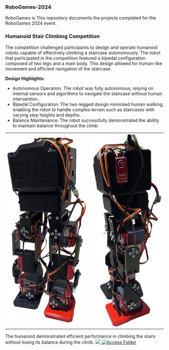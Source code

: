 ### RoboGames-2024
RoboGames is This repository documents the projects completed for the RoboGames 2024 event. 

### Humanoid Stair Climbing Competition
The competition challenged participants to design and operate humanoid robots capable of effectively climbing a staircase autonomously. The robot that participated in the competition featured a bipedal configuration composed of two legs and a main body. This design allowed for human-like movement and efficient navigation of the staircase.

**Design Highlights:**
- Autonomous Operation: The robot was fully autonomous, relying on internal sensors and algorithms to navigate the staircase without human intervention.
- Bipedal Configuration: The two-legged design mimicked human walking, enabling the robot to handle complex terrain such as staircases with varying step heights and depths.
- Balance Maintenance: The robot successfully demonstrated the ability to maintain balance throughout the climb.
<div align="center">
  <table>
    <tr>
      <td align="center">
        <img src="images/Humanoid Front View.png" width="350"/>
      </td>
      <td align="center">
        <img src="images/Humanoid Side View.PNG" width="310"/>
      </td>
    </tr>
  </table>
</div>


The humanoid demonstrated efficient performance in climbing the stairs without losing its balance during the climb. 
[<img src="https://upload.wikimedia.org/wikipedia/commons/1/1f/Google_Drive_logo.png" height="20"/> ![Access Folder](https://img.shields.io/badge/ACCESS%20FOLDER-GOOGLE%20DRIVE-blue.svg)](https://drive.google.com/drive/folders/1-Qpqs5GKAcVcIxoMB_qGy7afPQ7Av0JU?usp=sharing)
